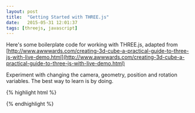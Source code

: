 ```yaml
---
layout: post
title:  "Getting Started with THREE.js"
date:   2015-05-31 12:01:37
tags: [threejs, javascript]
---
```

Here's some boilerplate code for working with THREE.js, adapted from [http://www.awwwards.com/creating-3d-cube-a-practical-guide-to-three-js-with-live-demo.html](http://www.awwwards.com/creating-3d-cube-a-practical-guide-to-three-js-with-live-demo.html)

Experiment with changing the camera, geometry, position and rotation variables. The best way to learn is by doing.

{% highlight html %}
<html>
<head>
  <title>Simple Three.js App</title>
  <style>
  canvas {
    width: 100%;
    height: 100%;
  }
  </style>
</head>
<body>
  <script src="https://cdnjs.cloudflare.com/ajax/libs/three.js/r71/three.min.js"></script>
  <script>
  (function() {
    var scene = new THREE.Scene();
    var camera = new THREE.PerspectiveCamera(75, window.innerWidth / window.innerHeight, 1, 10000);
    var renderer = new THREE.WebGLRenderer();
    var geometry = new THREE.BoxGeometry(700, 700, 700, 10, 10, 10);
    var material = new THREE.MeshBasicMaterial({color: 0xfffff, wireframe: true});
    var cube = new THREE.Mesh(geometry, material);

    renderer.setSize(window.innerWidth, window.innerHeight);
    document.body.appendChild(renderer.domElement);
    scene.add(cube);
    camera.position.z = 1000;

    function render() {
      requestAnimationFrame(render);
      cube.rotation.x += 0.01;
      cube.rotation.y += 0.01;
      renderer.render(scene, camera);
    };

    render();
  }());
  </script>
</body>
</html>
{% endhighlight %}

